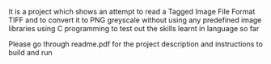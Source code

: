 It is a project which shows an attempt to read a Tagged Image File Format TIFF and to convert it to PNG greyscale without using any predefined image libraries using C programming to test out the skills learnt in language so far

Please go through readme.pdf for the project description and instructions to build and run 
